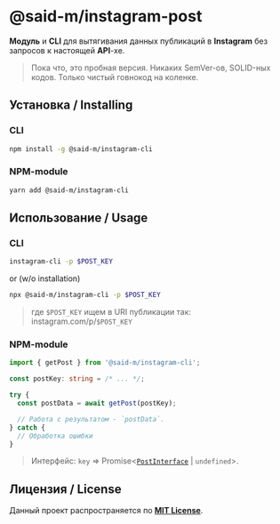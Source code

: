 # @said-m/**instagram-post**

**Модуль** и **CLI** для вытягивания данных публикаций в **Instagram** без запросов к настоящей **API**-хе.

> Пока что, это пробная версия. Никаких SemVer-ов, SOLID-ных кодов.
> Только чистый говнокод на коленке.

## Установка / Installing

### CLI

```bash
npm install -g @said-m/instagram-cli
```

### NPM-module

```bash
yarn add @said-m/instagram-cli
```

## Использование / Usage

### CLI

```bash
instagram-cli -p $POST_KEY
```
or (w/o installation)
```bash
npx @said-m/instagram-cli -p $POST_KEY
```

> где `$POST_KEY` ищем в URI публикации так: instagram.com/p/`$POST_KEY`

### NPM-module

```ts
import { getPost } from '@said-m/instagram-cli';

const postKey: string = /* ... */;

try {
  const postData = await getPost(postKey);

  // Работа с результатом - `postData`.
} catch {
  // Обработка ошибки
}
```

> Интерфейс: `key` => Promise<[`PostInterface`](src/interfaces/post.ts) | `undefined`>.

## Лицензия / License

Данный проект распространяется по [**MIT License**](LICENSE).
